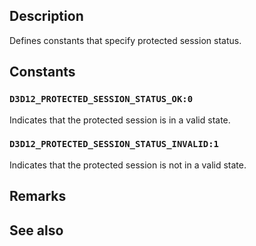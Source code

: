 ## Description

Defines constants that specify protected session status.

## Constants

### `D3D12_PROTECTED_SESSION_STATUS_OK:0`

Indicates that the protected session is in a valid state.

### `D3D12_PROTECTED_SESSION_STATUS_INVALID:1`

Indicates that the protected session is not in a valid state.

## Remarks

## See also